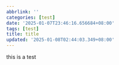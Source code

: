 ```yaml
---
abbrlink: ''
categories: [test]
date: '2025-01-07T23:46:16.656684+08:00'
tags: [test]
title: title
updated: '2025-01-08T02:44:03.349+08:00'
---
```

this is a test
